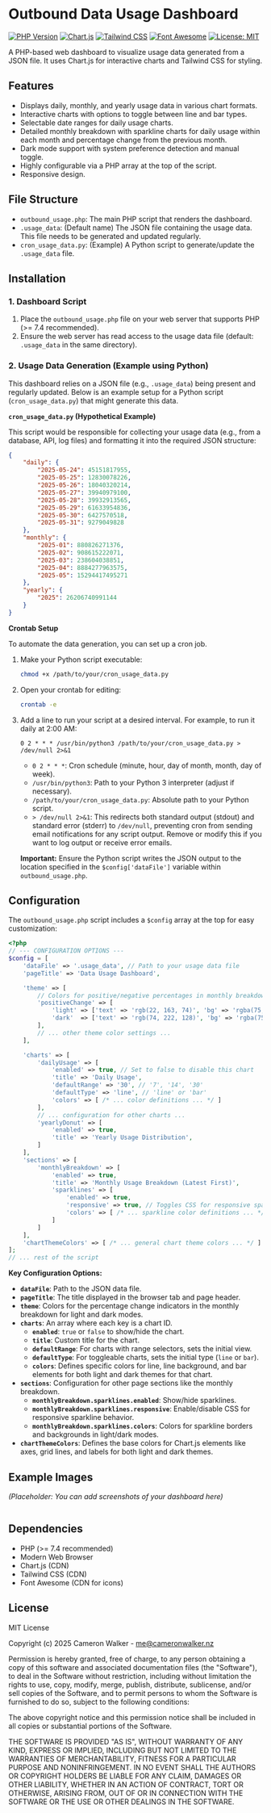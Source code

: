 # Outbound Data Usage Dashboard

[![PHP Version](https://img.shields.io/badge/php-%3E%3D7.4-8892BF.svg)](https://www.php.net/)
[![Chart.js](https://img.shields.io/badge/Chart.js-v2.9.x%2B-ff6384.svg)](https://www.chartjs.org/)
[![Tailwind CSS](https://img.shields.io/badge/Tailwind_CSS-v3.x-38B2AC.svg)](https://tailwindcss.com/)
[![Font Awesome](https://img.shields.io/badge/Font_Awesome-v6.x-528DD7.svg)](https://fontawesome.com/)
[![License: MIT](https://img.shields.io/badge/License-MIT-yellow.svg)](https://opensource.org/licenses/MIT)

A PHP-based web dashboard to visualize usage data generated from a JSON file. It uses Chart.js for interactive charts and Tailwind CSS for styling.

## Features

* Displays daily, monthly, and yearly usage data in various chart formats.
* Interactive charts with options to toggle between line and bar types.
* Selectable date ranges for daily usage charts.
* Detailed monthly breakdown with sparkline charts for daily usage within each month and percentage change from the previous month.
* Dark mode support with system preference detection and manual toggle.
* Highly configurable via a PHP array at the top of the script.
* Responsive design.

## File Structure

* `outbound_usage.php`: The main PHP script that renders the dashboard.
* `.usage_data`: (Default name) The JSON file containing the usage data. This file needs to be generated and updated regularly.
* `cron_usage_data.py`: (Example) A Python script to generate/update the `.usage_data` file.

## Installation

### 1. Dashboard Script

1.  Place the `outbound_usage.php` file on your web server that supports PHP (>= 7.4 recommended).
2.  Ensure the web server has read access to the usage data file (default: `.usage_data` in the same directory).

### 2. Usage Data Generation (Example using Python)

This dashboard relies on a JSON file (e.g., `.usage_data`) being present and regularly updated. Below is an example setup for a Python script (`cron_usage_data.py`) that might generate this data.

**`cron_usage_data.py` (Hypothetical Example)**

This script would be responsible for collecting your usage data (e.g., from a database, API, log files) and formatting it into the required JSON structure:

```json
{
    "daily": {
        "2025-05-24": 45151817955,
        "2025-05-25": 12830078226,
        "2025-05-26": 18040320214,
        "2025-05-27": 39940979100,
        "2025-05-28": 39932913565,
        "2025-05-29": 61633954836,
        "2025-05-30": 6427570518,
        "2025-05-31": 9279049828
    },
    "monthly": {
        "2025-01": 880826271376,
        "2025-02": 908615222071,
        "2025-03": 238604038851,
        "2025-04": 8884277963575,
        "2025-05": 15294417495271
    },
    "yearly": {
        "2025": 26206740991144
    }
}
```

**Crontab Setup**

To automate the data generation, you can set up a cron job.

1.  Make your Python script executable:
    ```bash
    chmod +x /path/to/your/cron_usage_data.py
    ```
2.  Open your crontab for editing:
    ```bash
    crontab -e
    ```
3.  Add a line to run your script at a desired interval. For example, to run it daily at 2:00 AM:
    ```cron
    0 2 * * * /usr/bin/python3 /path/to/your/cron_usage_data.py > /dev/null 2>&1
    ```
    * `0 2 * * *`: Cron schedule (minute, hour, day of month, month, day of week).
    * `/usr/bin/python3`: Path to your Python 3 interpreter (adjust if necessary).
    * `/path/to/your/cron_usage_data.py`: Absolute path to your Python script.
    * `> /dev/null 2>&1`: This redirects both standard output (stdout) and standard error (stderr) to `/dev/null`, preventing cron from sending email notifications for any script output. Remove or modify this if you want to log output or receive error emails.

    **Important:** Ensure the Python script writes the JSON output to the location specified in the `$config['dataFile']` variable within `outbound_usage.php`.

## Configuration

The `outbound_usage.php` script includes a `$config` array at the top for easy customization:

```php
<?php
// --- CONFIGURATION OPTIONS ---
$config = [
    'dataFile' => '.usage_data', // Path to your usage data file
    'pageTitle' => 'Data Usage Dashboard',

    'theme' => [
        // Colors for positive/negative percentages in monthly breakdown
        'positiveChange' => [
            'light' => ['text' => 'rgb(22, 163, 74)', 'bg' => 'rgba(75, 175, 75, 0.15)'],
            'dark'  => ['text' => 'rgb(74, 222, 128)', 'bg' => 'rgba(75, 175, 75, 0.25)']
        ],
        // ... other theme color settings ...
    ],

    'charts' => [
        'dailyUsage' => [
            'enabled' => true, // Set to false to disable this chart
            'title' => 'Daily Usage',
            'defaultRange' => '30', // '7', '14', '30'
            'defaultType' => 'line', // 'line' or 'bar'
            'colors' => [ /* ... color definitions ... */ ]
        ],
        // ... configuration for other charts ...
        'yearlyDonut' => [
            'enabled' => true,
            'title' => 'Yearly Usage Distribution',
        ]
    ],
    'sections' => [
        'monthlyBreakdown' => [
            'enabled' => true,
            'title' => 'Monthly Usage Breakdown (Latest First)',
            'sparklines' => [
                'enabled' => true, 
                'responsive' => true, // Toggles CSS for responsive sparklines
                'colors' => [ /* ... sparkline color definitions ... */ ]
            ]
        ]
    ],
    'chartThemeColors' => [ /* ... general chart theme colors ... */ ]
];
// ... rest of the script
```

**Key Configuration Options:**

* **`dataFile`**: Path to the JSON data file.
* **`pageTitle`**: The title displayed in the browser tab and page header.
* **`theme`**: Colors for the percentage change indicators in the monthly breakdown for light and dark modes.
* **`charts`**: An array where each key is a chart ID.
    * **`enabled`**: `true` or `false` to show/hide the chart.
    * **`title`**: Custom title for the chart.
    * **`defaultRange`**: For charts with range selectors, sets the initial view.
    * **`defaultType`**: For toggleable charts, sets the initial type (`line` or `bar`).
    * **`colors`**: Defines specific colors for line, line background, and bar elements for both light and dark themes for that chart.
* **`sections`**: Configuration for other page sections like the monthly breakdown.
    * **`monthlyBreakdown.sparklines.enabled`**: Show/hide sparklines.
    * **`monthlyBreakdown.sparklines.responsive`**: Enable/disable CSS for responsive sparkline behavior.
    * **`monthlyBreakdown.sparklines.colors`**: Colors for sparkline borders and backgrounds in light/dark modes.
* **`chartThemeColors`**: Defines the base colors for Chart.js elements like axes, grid lines, and labels for both light and dark themes.

## Example Images

*(Placeholder: You can add screenshots of your dashboard here)*

```
```

## Dependencies

* PHP (>= 7.4 recommended)
* Modern Web Browser
* Chart.js (CDN)
* Tailwind CSS (CDN)
* Font Awesome (CDN for icons)

## License

MIT License

Copyright (c) 2025 Cameron Walker - me@cameronwalker.nz

Permission is hereby granted, free of charge, to any person obtaining a copy
of this software and associated documentation files (the "Software"), to deal
in the Software without restriction, including without limitation the rights
to use, copy, modify, merge, publish, distribute, sublicense, and/or sell
copies of the Software, and to permit persons to whom the Software is
furnished to do so, subject to the following conditions:

The above copyright notice and this permission notice shall be included in all
copies or substantial portions of the Software.

THE SOFTWARE IS PROVIDED "AS IS", WITHOUT WARRANTY OF ANY KIND, EXPRESS OR
IMPLIED, INCLUDING BUT NOT LIMITED TO THE WARRANTIES OF MERCHANTABILITY,
FITNESS FOR A PARTICULAR PURPOSE AND NONINFRINGEMENT. IN NO EVENT SHALL THE
AUTHORS OR COPYRIGHT HOLDERS BE LIABLE FOR ANY CLAIM, DAMAGES OR OTHER
LIABILITY, WHETHER IN AN ACTION OF CONTRACT, TORT OR OTHERWISE, ARISING FROM,
OUT OF OR IN CONNECTION WITH THE SOFTWARE OR THE USE OR OTHER DEALINGS IN THE
SOFTWARE.
